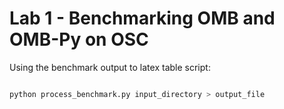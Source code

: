 # Lab 1 - Benchmarking OMB and OMB-Py on OSC

Using the benchmark output to latex table script:

```bash

python process_benchmark.py input_directory > output_file

```